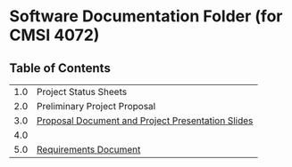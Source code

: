 # Software Documentation Folder (for CMSI 4072)

## Table of Contents

|     |                                                                            |
| --- | -------------------------------------------------------------------------- |
| 1.0 | Project Status Sheets                                                      |
| 2.0 | Preliminary Project Proposal                                               |
| 3.0 | [Proposal Document and Project Presentation Slides](proposals-and-slides/) |
| 4.0 |                                                                            |
| 5.0 | [Requirements Document](/software-requirements.md/) |
